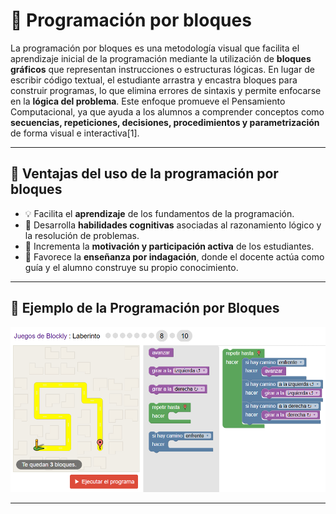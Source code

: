 # 🧩 Programación por bloques

La programación por bloques es una metodología visual que facilita el aprendizaje inicial de la programación mediante la utilización de **bloques gráficos** que representan instrucciones o estructuras lógicas. En lugar de escribir código textual, el estudiante arrastra y encastra bloques para construir programas, lo que elimina errores de sintaxis y permite enfocarse en la **lógica del problema**.
Este enfoque promueve el Pensamiento Computacional, ya que ayuda a los alumnos a comprender conceptos como **secuencias, repeticiones, decisiones, procedimientos y parametrización** de forma visual e interactiva[1].

---

## 🎯 Ventajas del uso de la programación por bloques

- 💡 Facilita el **aprendizaje** de los fundamentos de la programación.  
- 🧠 Desarrolla **habilidades cognitivas** asociadas al razonamiento lógico y la resolución de problemas.  
- 🚀 Incrementa la **motivación y participación activa** de los estudiantes.  
- 🧩 Favorece la **enseñanza por indagación**, donde el docente actúa como guía y el alumno construye su propio conocimiento.

---

## 🧱 Ejemplo de la Programación por Bloques

![](https://github.com/pilarnaranjo-sys/Teoria-de-la-Programacion/blob/fc8a132b122821e39781f2416dc9235e2e821ccd/Imagenes/Programacion.b.png)

---
